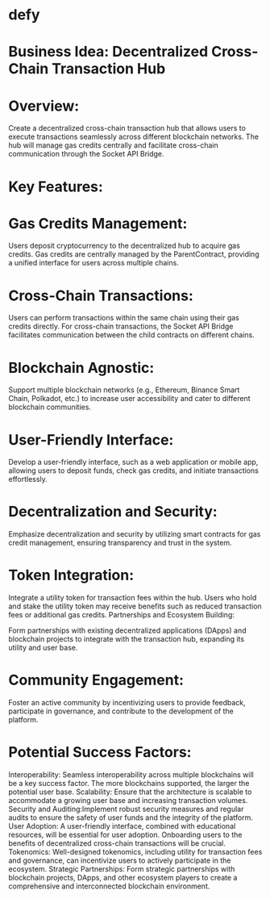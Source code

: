 # defy

# Business Idea: Decentralized Cross-Chain Transaction Hub

# Overview:
Create a decentralized cross-chain transaction hub that allows users to execute transactions seamlessly across different blockchain networks. The hub will manage gas credits centrally and facilitate cross-chain communication through the Socket API Bridge.

# Key Features:
# Gas Credits Management:
Users deposit cryptocurrency to the decentralized hub to acquire gas credits.
Gas credits are centrally managed by the ParentContract, providing a unified interface for users across multiple chains.

# Cross-Chain Transactions:
Users can perform transactions within the same chain using their gas credits directly.
For cross-chain transactions, the Socket API Bridge facilitates communication between the child contracts on different chains.

# Blockchain Agnostic:
Support multiple blockchain networks (e.g., Ethereum, Binance Smart Chain, Polkadot, etc.) to increase user accessibility and cater to different blockchain communities.

# User-Friendly Interface:
Develop a user-friendly interface, such as a web application or mobile app, allowing users to deposit funds, check gas credits, and initiate transactions effortlessly.

# Decentralization and Security:
Emphasize decentralization and security by utilizing smart contracts for gas credit management, ensuring transparency and trust in the system.

# Token Integration:
Integrate a utility token for transaction fees within the hub. Users who hold and stake the utility token may receive benefits such as reduced transaction fees or additional gas credits.
Partnerships and Ecosystem Building:

Form partnerships with existing decentralized applications (DApps) and blockchain projects to integrate with the transaction hub, expanding its utility and user base.

# Community Engagement:
Foster an active community by incentivizing users to provide feedback, participate in governance, and contribute to the development of the platform.

# Potential Success Factors:
Interoperability: Seamless interoperability across multiple blockchains will be a key success factor. The more blockchains supported, the larger the potential user base.
Scalability: Ensure that the architecture is scalable to accommodate a growing user base and increasing transaction volumes.
Security and Auditing:Implement robust security measures and regular audits to ensure the safety of user funds and the integrity of the platform.
User Adoption: A user-friendly interface, combined with educational resources, will be essential for user adoption. Onboarding users to the benefits of decentralized cross-chain transactions will be crucial.
Tokenomics: Well-designed tokenomics, including utility for transaction fees and governance, can incentivize users to actively participate in the ecosystem.
Strategic Partnerships: Form strategic partnerships with blockchain projects, DApps, and other ecosystem players to create a comprehensive and interconnected blockchain environment.
